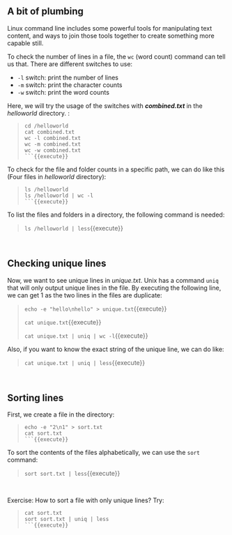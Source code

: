 ## A bit of plumbing

Linux command line includes some powerful tools for manipulating text content, and ways to join those tools together to create something more capable still.

To check the number of lines in a file, the `wc` (word count) command can tell us that. There are different switches to use:
- `-l` switch: print the number of lines
- `-m` switch: print the character counts
- `-w` switch: print the word counts

Here, we will try the usage of the switches with **_combined.txt_** in the _helloworld_ directory. :
> ```
> cd /helloworld
> cat combined.txt
> wc -l combined.txt
> wc -m combined.txt
> wc -w combined.txt
> ```{{execute}}

To check for the file and folder counts in a specific path, we can do like this (Four files in _helloworld_ directory):
> ```
> ls /helloworld
> ls /helloworld | wc -l
> ```{{execute}}

To list the files and folders in a directory, the following command is needed:
> `ls /helloworld | less`{{execute}}

<br/>

## Checking unique lines

Now, we want to see unique lines in _unique.txt_. Unix has a command `uniq` that will only output unique lines in the file. By executing the following line, we can get 1 as the two lines in the files are duplicate:

> `echo -e "hello\nhello" > unique.txt`{{execute}}
>
> `cat unique.txt`{{execute}}
> 
> `cat unique.txt | uniq | wc -l`{{execute}}

Also, if you want to know the exact string of the unique line, we can do like:
> `cat unique.txt | uniq | less`{{execute}}

<br/>

## Sorting lines

First, we create a file in the directory:
> ```
> echo -e "2\n1" > sort.txt
> cat sort.txt
> ```{{execute}}

To sort the contents of the files alphabetically, we can use the `sort` command:
> `sort sort.txt | less`{{execute}}

<br/>

Exercise: How to sort a file with only unique lines?
Try:
> ```
> cat sort.txt
> sort sort.txt | uniq | less
> ```{{execute}}

<br/>
